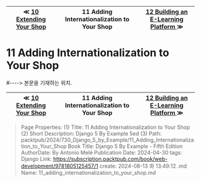 
| ≪ [ 10 Extending Your Shop ](/packtpub/2024/730_Django_5_by_Example/10_Extending_Your_Shop) | 11 Adding Internationalization to Your Shop | [ 12 Building an E-Learning Platform ](/packtpub/2024/730_Django_5_by_Example/12_Building_an_E-Learning_Platform) ≫ |
|:----:|:----:|:----:|

# 11 Adding Internationalization to Your Shop
#----> 본문을 기재하는 위치.



| ≪ [ 10 Extending Your Shop ](/packtpub/2024/730_Django_5_by_Example/10_Extending_Your_Shop) | 11 Adding Internationalization to Your Shop | [ 12 Building an E-Learning Platform ](/packtpub/2024/730_Django_5_by_Example/12_Building_an_E-Learning_Platform) ≫ |
|:----:|:----:|:----:|

> Page Properties:
> (1) Title: 11 Adding Internationalization to Your Shop
> (2) Short Description: Django 5 By Example 5ed
> (3) Path: packtpub/2024/730_Django_5_by_Example/11_Adding_Internationalization_to_Your_Shop
> Book Title: Django 5 By Example - Fifth Edition
> AuthorDate: By Antonio Melé Publication Date: 2024-04-30
> tags: Django
> Link: https://subscription.packtpub.com/book/web-development/9781805125457/1
> create: 2024-08-13 화 13:49:12
> .md Name: 11_adding_internationalization_to_your_shop.md


